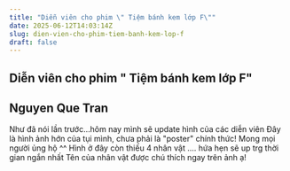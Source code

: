 ```yaml
---
title: "Diễn viên cho phim \" Tiệm bánh kem lớp F\""
date: 2025-06-12T14:03:14Z
slug: dien-vien-cho-phim-tiem-banh-kem-lop-f
draft: false
---
```


## Diễn viên cho phim " Tiệm bánh kem lớp F"

## Nguyen Que Tran

Như đã nói lần trước...hôm nay mình sẽ update hình của các diễn viên  Đây là hình ảnh hớn của tụi mình, chưa phải là "poster" chính thức! Mong mọi người ủng hộ ^^
Hình ở đây còn thiếu 4 nhân vật .... hứa hẹn sẽ up trg thời gian ngắn nhất
Tên của nhân vật được chú thích ngay trên ảnh ạ!